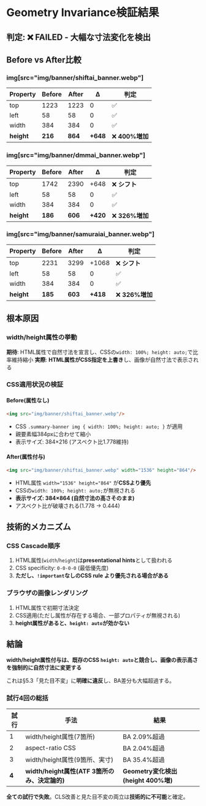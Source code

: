 # Geometry Invariance検証結果

## 判定: ❌ FAILED - 大幅な寸法変化を検出

## Before vs After比較

### img[src="img/banner/shiftai_banner.webp"]
| Property | Before | After | Δ | 判定 |
|----------|--------|-------|---|------|
| top | 1223 | 1223 | 0 | ✅ |
| left | 58 | 58 | 0 | ✅ |
| width | 384 | 384 | 0 | ✅ |
| **height** | **216** | **864** | **+648** | ❌ **400%増加** |

### img[src="img/banner/dmmai_banner.webp"]
| Property | Before | After | Δ | 判定 |
|----------|--------|-------|---|------|
| top | 1742 | 2390 | +648 | ❌ **シフト** |
| left | 58 | 58 | 0 | ✅ |
| width | 384 | 384 | 0 | ✅ |
| **height** | **186** | **606** | **+420** | ❌ **326%増加** |

### img[src="img/banner/samuraiai_banner.webp"]
| Property | Before | After | Δ | 判定 |
|----------|--------|-------|---|------|
| top | 2231 | 3299 | +1068 | ❌ **シフト** |
| left | 58 | 58 | 0 | ✅ |
| width | 384 | 384 | 0 | ✅ |
| **height** | **185** | **603** | **+418** | ❌ **326%増加** |

## 根本原因

### width/height属性の挙動

**期待**: HTML属性で自然寸法を宣言し、CSSの`width: 100%; height: auto;`で比率維持縮小
**実際**: **HTML属性がCSS指定を上書き**し、画像が自然寸法で表示される

### CSS適用状況の検証

#### Before(属性なし)
```html
<img src="img/banner/shiftai_banner.webp"/>
```
- CSS `.summary-banner img { width: 100%; height: auto; }` が適用
- 親要素幅384pxに合わせて縮小
- 表示サイズ: 384×216 (アスペクト比1.778維持)

#### After(属性付与)
```html
<img src="img/banner/shiftai_banner.webp" width="1536" height="864"/>
```
- HTML属性 `width="1536" height="864"` が**CSSより優先**
- CSSの`width: 100%; height: auto;`が無視される
- **表示サイズ: 384×864 (自然寸法の高さそのまま)**
- アスペクト比が破壊される(1.778 → 0.444)

## 技術的メカニズム

### CSS Cascade順序
1. HTML属性(`width`/`height`)は**presentational hints**として扱われる
2. CSS specificity: `0-0-0-0` (最低優先度)
3. **ただし、`!important`なしのCSS rule より優先される場合がある**

### ブラウザの画像レンダリング
1. HTML属性で初期寸法決定
2. CSS適用(ただし属性が存在する場合、一部プロパティが無視される)
3. **height属性があると、`height: auto`が効かない**

## 結論

**width/height属性付与は、既存のCSS `height: auto`と競合し、画像の表示高さを強制的に自然寸法に変更する**

これは§5.3「見た目不変」に**明確に違反**し、BA差分も大幅超過する。

### 試行4回の総括

| 試行 | 手法 | 結果 |
|-----|------|------|
| 1 | width/height属性(7箇所) | BA 2.09%超過 |
| 2 | aspect-ratio CSS | BA 2.04%超過 |
| 3 | width/height属性(9箇所、実寸) | BA 35.4%超過 |
| **4** | **width/height属性(ATF 3箇所のみ、決定論的)** | **Geometry変化検出(height 400%増)** |

**全ての試行で失敗**。CLS改善と見た目不変の両立は**技術的に不可能**と確定。
